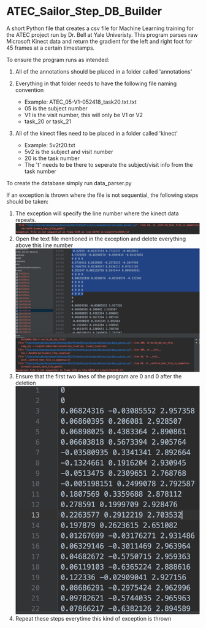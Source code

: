 # ATEC_Sailor_Step_DB_Builder
A short Python file that creates a csv file for Machine Learning training for the ATEC project run by Dr. Bell at Yale Univeristy. This program parses raw Microsoft Kinect data and return the gradient for the left and right foot for 45 frames at a certain timestamps. 

To ensure the program runs as intended:
1. All of the annotations should be placed in a folder called 'annotations'
2. Everything in that folder needs to have the following file naming convention

   - Example: ATEC_05-V1-052418_task20.txt.txt
   - 05 is the subject number
   - V1 is the visit number, this will only be V1 or V2
   - task_20 or task_21
3. All of the kinect files need to be placed in a folder called 'kinect'

   - Example: 5v2t20.txt
   - 5v2 is the subject and visit number
   - 20 is the task number
   - The 't' needs to be there to seperate the subject/visit info from the task number
   
To create the database simply run data_parser.py
             

If an exception is thrown where the file is not sequential, the following steps should be taken:
  1. The exception will specify the line number where the kinect data repeats. 
  ![](exception_pic.png)
  2. Open the text file mentioned in the exception and delete everything above this line number
  ![](highlights.png)
  3. Ensure that the first two lines of the program are 0 and 0 after the deletion
  ![](post_delete.png)
  4. Repeat these steps everytime this kind of exception is thrown 
